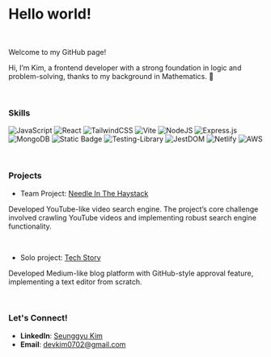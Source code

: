 # Hello world!

<br>

Welcome to my GitHub page!
<p>Hi, I’m Kim, a frontend developer with a strong foundation in logic and problem-solving, thanks to my background in Mathematics. 🧮</p>

<br>

### Skills
![JavaScript](https://img.shields.io/badge/javascript-%23323330.svg?style=for-the-badge&logo=javascript&logoColor=%23F7DF1E)
![React](https://img.shields.io/badge/react-%2320232a.svg?style=for-the-badge&logo=react&logoColor=%2361DAFB)
![TailwindCSS](https://img.shields.io/badge/tailwindcss-%2338B2AC.svg?style=for-the-badge&logo=tailwind-css&logoColor=white)
![Vite](https://img.shields.io/badge/vite-%23646CFF.svg?style=for-the-badge&logo=vite&logoColor=white)
![NodeJS](https://img.shields.io/badge/node.js-6DA55F?style=for-the-badge&logo=node.js&logoColor=white)
![Express.js](https://img.shields.io/badge/express.js-%23404d59.svg?style=for-the-badge&logo=express&logoColor=%2361DAFB)
![MongoDB](https://img.shields.io/badge/MongoDB-%234ea94b.svg?style=for-the-badge&logo=mongodb&logoColor=white)
![Static Badge](https://img.shields.io/badge/vitest-8A2BE2?style=for-the-badge)
![Testing-Library](https://img.shields.io/badge/React%20Testing%20Library-%23E33332?style=for-the-badge&logo=testing-library&logoColor=white)
![JestDOM](https://img.shields.io/badge/Jest%20DOM-8A2BE2?style=for-the-badge)
![Netlify](https://img.shields.io/badge/netlify-%23000000.svg?style=for-the-badge&logo=netlify&logoColor=#00C7B7)
![AWS](https://img.shields.io/badge/Elastic%20Beanstalk-%23FF9900.svg?style=for-the-badge&logo=amazon-aws&logoColor=white)

<br>

### Projects
- Team Project: [Needle In The Haystack](https://github.com/devsgk/NeedleInHaystack-client)
<p>Developed YouTube-like video search engine. The project’s core challenge involved crawling YouTube videos and implementing robust search engine functionality.</p>

<br>

- Solo project: [Tech Story](https://github.com/devsgk/TechStory-client)
<p>Developed Medium-like blog platform with GitHub-style approval feature, implementing a text editor from scratch.</p>

<br>

### Let's Connect!
- **LinkedIn**: [Seunggyu Kim](https://www.linkedin.com/in/seunggyu-kim-685b51301/)
- **Email**: devkim0702@gmail.com

